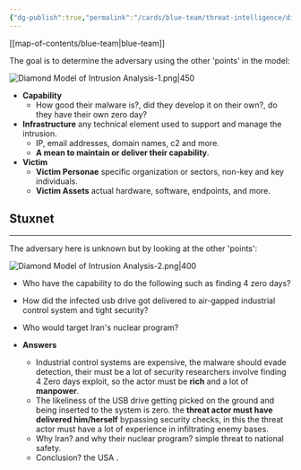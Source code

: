 ```yaml
---
{"dg-publish":true,"permalink":"/cards/blue-team/threat-intelligence/diamond-model-of-intrusion-analysis/"}
---
```


[[map-of-contents/blue-team\|blue-team]]

The goal is to determine the adversary using the other 'points' in the model:

![Diamond Model of Intrusion Analysis-1.png|450](/img/user/cards/blue-team/threat-intelligence/images/Diamond%20Model%20of%20Intrusion%20Analysis-1.png)
- **Capability** 
	- How good their malware is?, did they develop it on their own?, do they have their own zero day?
- **Infrastructure** any technical element used to support and manage the intrusion.
	- IP, email addresses, domain names, c2 and more.
	- **A mean to maintain or deliver their capability**.
- **Victim**
	- **Victim Personae** specific organization or sectors, non-key and key individuals.
	- **Victim Assets** actual hardware, software, endpoints, and more.
## Stuxnet
---

The adversary here is unknown but by looking at the other 'points':

![Diamond Model of Intrusion Analysis-2.png|400](/img/user/cards/blue-team/threat-intelligence/images/Diamond%20Model%20of%20Intrusion%20Analysis-2.png)
- Who have the capability to do the following such as finding 4 zero days?
- How did the infected usb drive got delivered to air-gapped industrial control system and tight security?
- Who would target Iran's nuclear program?

- **Answers**
	- Industrial control systems are expensive, the malware should evade detection, their must be a lot of security researchers involve finding 4 Zero days exploit, so the actor must be **rich** and a lot of **manpower**.
	- The likeliness of the USB drive getting picked on the ground and being inserted to the system is zero. the **threat actor must have delivered him/herself** bypassing security checks, in this the threat actor must have a lot of experience in infiltrating enemy bases. 
	- Why Iran? and why their nuclear program? simple threat to national safety.
	- Conclusion? the USA .